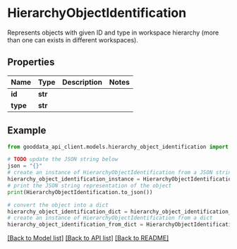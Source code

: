 # HierarchyObjectIdentification

Represents objects with given ID and type in workspace hierarchy (more than one can exists in different workspaces).

## Properties

Name | Type | Description | Notes
------------ | ------------- | ------------- | -------------
**id** | **str** |  | 
**type** | **str** |  | 

## Example

```python
from gooddata_api_client.models.hierarchy_object_identification import HierarchyObjectIdentification

# TODO update the JSON string below
json = "{}"
# create an instance of HierarchyObjectIdentification from a JSON string
hierarchy_object_identification_instance = HierarchyObjectIdentification.from_json(json)
# print the JSON string representation of the object
print(HierarchyObjectIdentification.to_json())

# convert the object into a dict
hierarchy_object_identification_dict = hierarchy_object_identification_instance.to_dict()
# create an instance of HierarchyObjectIdentification from a dict
hierarchy_object_identification_from_dict = HierarchyObjectIdentification.from_dict(hierarchy_object_identification_dict)
```
[[Back to Model list]](../README.md#documentation-for-models) [[Back to API list]](../README.md#documentation-for-api-endpoints) [[Back to README]](../README.md)


